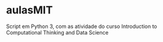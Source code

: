 # aulasMIT
Script em Python 3, com as atividade do curso Introduction to Computational Thinking and Data Science
